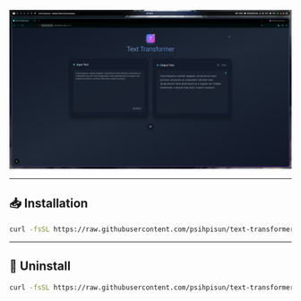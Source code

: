 ![Screenshot](screen.png)

---

## 📥 Installation

```bash
curl -fsSL https://raw.githubusercontent.com/psihpisun/text-transformer/main/install.sh | sh
```

---

## 🧹 Uninstall

```bash
curl -fsSL https://raw.githubusercontent.com/psihpisun/text-transformer/main/uninstall.sh | sh
```